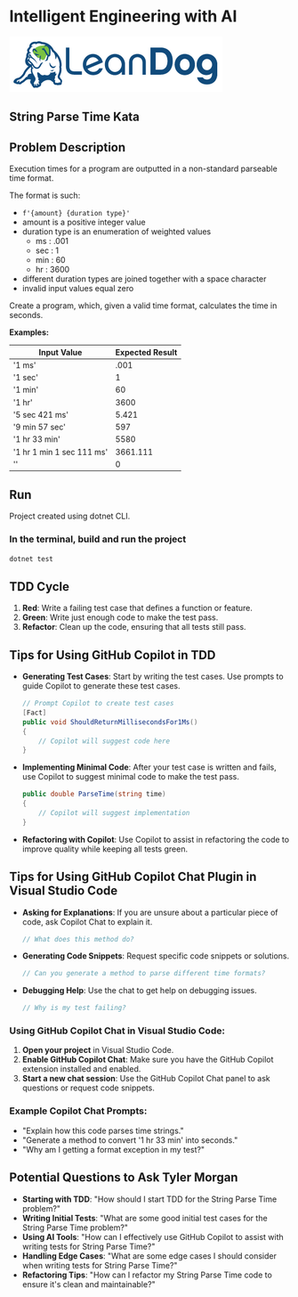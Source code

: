 # Intelligent Engineering with AI

![LeanDog Logo](/Assets/LeanDog-logo.png)

## String Parse Time Kata

## Problem Description

Execution times for a program are outputted in a non-standard parseable time format.

The format is such:

- `f'{amount} {duration type}'`
- amount is a positive integer value
- duration type is an enumeration of weighted values
  - ms : .001
  - sec : 1
  - min : 60
  - hr : 3600
- different duration types are joined together with a space character
- invalid input values equal zero

Create a program, which, given a valid time format, calculates the time in seconds.

**Examples:**

| Input Value               | Expected Result |
| ------------------------- | --------------- |
| '1 ms'                    | .001            |
| '1 sec'                   | 1               |
| '1 min'                   | 60              |
| '1 hr'                    | 3600            |
| '5 sec 421 ms'            | 5.421           |
| '9 min 57 sec'            | 597             |
| '1 hr 33 min'             | 5580            |
| '1 hr 1 min 1 sec 111 ms' | 3661.111        |
| ''                        | 0               |

## Run

Project created using dotnet CLI.

### In the terminal, build and run the project

```bash
dotnet test
```

## TDD Cycle

1. **Red**: Write a failing test case that defines a function or feature.
2. **Green**: Write just enough code to make the test pass.
3. **Refactor**: Clean up the code, ensuring that all tests still pass.

## Tips for Using GitHub Copilot in TDD

- **Generating Test Cases**: Start by writing the test cases. Use prompts to guide Copilot to generate these test cases.
  ```csharp
  // Prompt Copilot to create test cases
  [Fact]
  public void ShouldReturnMillisecondsFor1Ms()
  {
      // Copilot will suggest code here
  }
  ```
- **Implementing Minimal Code**: After your test case is written and fails, use Copilot to suggest minimal code to make the test pass.
  ```csharp
  public double ParseTime(string time)
  {
      // Copilot will suggest implementation
  }
  ```
- **Refactoring with Copilot**: Use Copilot to assist in refactoring the code to improve quality while keeping all tests green.

## Tips for Using GitHub Copilot Chat Plugin in Visual Studio Code

- **Asking for Explanations**: If you are unsure about a particular piece of code, ask Copilot Chat to explain it.
  ```csharp
  // What does this method do?
  ```
- **Generating Code Snippets**: Request specific code snippets or solutions.
  ```csharp
  // Can you generate a method to parse different time formats?
  ```
- **Debugging Help**: Use the chat to get help on debugging issues.
  ```csharp
  // Why is my test failing?
  ```

### Using GitHub Copilot Chat in Visual Studio Code:

1. **Open your project** in Visual Studio Code.
2. **Enable GitHub Copilot Chat**: Make sure you have the GitHub Copilot extension installed and enabled.
3. **Start a new chat session**: Use the GitHub Copilot Chat panel to ask questions or request code snippets.

### Example Copilot Chat Prompts:

- "Explain how this code parses time strings."
- "Generate a method to convert '1 hr 33 min' into seconds."
- "Why am I getting a format exception in my test?"

## Potential Questions to Ask Tyler Morgan

- **Starting with TDD**: "How should I start TDD for the String Parse Time problem?"
- **Writing Initial Tests**: "What are some good initial test cases for the String Parse Time problem?"
- **Using AI Tools**: "How can I effectively use GitHub Copilot to assist with writing tests for String Parse Time?"
- **Handling Edge Cases**: "What are some edge cases I should consider when writing tests for String Parse Time?"
- **Refactoring Tips**: "How can I refactor my String Parse Time code to ensure it's clean and maintainable?"
